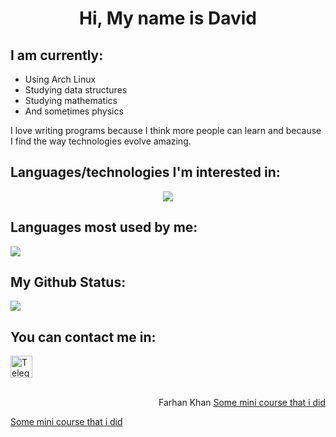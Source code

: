<h1 align="center"> Hi, My name is David</h1>
<h2>I am currently:</h2>
<ul>
  <li>Using Arch Linux</li>
  <li>Studying data structures</li>
  <li>Studying mathematics</li>
  <li>And sometimes physics</li>
</ul>
<p>I love writing programs because I think more people can learn and because I find the way technologies evolve amazing.</p>
<h2>Languages/technologies I'm interested in:</h2>
<p align="center">
  <img src="https://skillicons.dev/icons?i=git,python,c,cpp,cs,html,css,js,bash,linux,neovim,arduino,haskell,lua"/>
</p>
<h2>Languages most used by me:</h2>
<img src="https://github-readme-stats.vercel.app/api/top-langs/?username=David73-Coloa&langs_count=10&layout=compact&theme=dark"/>
<h2>My Github Status:</h2>
<img src="https://github-readme-stats.vercel.app/api?username=David73-Coloa&show_icons=true&theme=dark&include_all_commits=true&count_private=true%22" />
<h2>You can contact me in:</h2>
<a href="https://t.me/Kimenjss/">
  <img width="35" src="https://telegram.org/img/t_logo.png" alt="Telegram Icon"/>
</a>
<br></br>
<p align='right'>Farhan Khan
<a  href="https://github.com/David73-Coloa/programming-course">Some mini course that i did</a>
</p>
<p text-align="center"> 
<a href="https://github.com/David73-Coloa/programming-course">Some mini course that i did</a>
</p>
